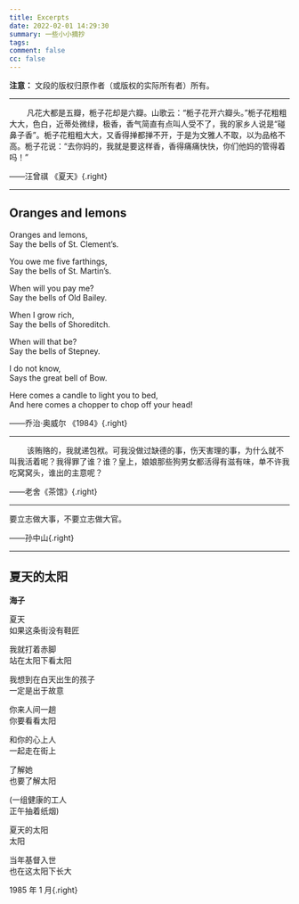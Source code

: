 ```yaml
---
title: Excerpts
date: 2022-02-01 14:29:30
summary: 一些小小摘抄
tags:
comment: false
cc: false
---
```


**注意：** 文段的版权归原作者（或版权的实际所有者）所有。

---

<div class="serif">
&nbsp&nbsp&nbsp&nbsp&nbsp&nbsp&nbsp&nbsp凡花大都是五瓣，栀子花却是六瓣。山歌云：“栀子花开六瓣头。”栀子花粗粗大大，色白，近蒂处微绿，极香，香气简直有点叫人受不了，我的家乡人说是“碰鼻子香”。栀子花粗粗大大，又香得掸都掸不开，于是为文雅人不取，以为品格不高。栀子花说：“去你妈的，我就是要这样香，香得痛痛快快，你们他妈的管得着吗！”
</div>

——汪曾祺 《夏天》{.right}

---

<div class="center">

## Oranges and lemons

<div class="serif">

Oranges and lemons,<br>
Say the bells of St. Clement’s.

You owe me five farthings,<br>
Say the bells of St. Martin’s.

When will you pay me?<br>
Say the bells of Old Bailey.

When I grow rich,<br>
Say the bells of Shoreditch.

When will that be?<br>
Say the bells of Stepney.

I do not know,<br>
Says the great bell of Bow.

Here comes a candle to light you to bed,<br>
And here comes a chopper to chop off your head!

</div></div>

——乔治·奥威尔 《1984》{.right}

---

<div class="serif">
&nbsp&nbsp&nbsp&nbsp&nbsp&nbsp&nbsp&nbsp该贿赂的，我就递包袱。可我没做过缺德的事，伤天害理的事，为什么就不叫我活着呢？我得罪了谁？谁？皇上，娘娘那些狗男女都活得有滋有味，单不许我吃窝窝头，谁出的主意呢？
</div>

——老舍《茶馆》{.right}

---

<div class="serif">
要立志做大事，不要立志做大官。
</div>

——孙中山{.right}

---

<div class="center">

## 夏天的太阳

**海子**

<div class="serif">
夏天<br>
如果这条街没有鞋匠

我就打着赤脚<br>
站在太阳下看太阳

我想到在白天出生的孩子<br>
一定是出于故意

你来人间一趟<br>
你要看看太阳

和你的心上人<br>
一起走在街上

了解她<br>
也要了解太阳

(一组健康的工人<br>
正午抽着纸烟)

夏天的太阳<br>
太阳

当年基督入世<br>
也在这太阳下长大
</div>
</div>

$1985$ 年 $1$ 月{.right}
